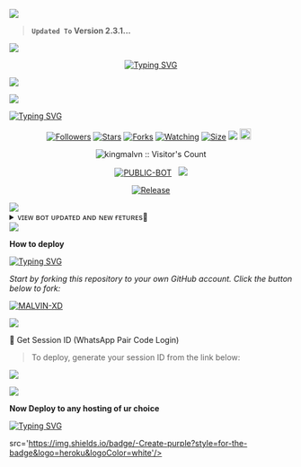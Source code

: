 <a><img src='https://i.imgur.com/LyHic3i.gif'/>

> **`Updated To` Version 2.3.1...**

<a><img src='https://i.imgur.com/LyHic3i.gif'/>

<p align="center"> 
  <p align="center">
  <a href="https://git.io/typing-svg"><img src="https://readme-typing-svg.demolab.com?font=Bungee+Shade&size=25&pause=1000&background=FF000000&width=435&lines=THIS+IS+ZEROX+MD+𝗩2 ❤️+;ZEROX-+MD-+𝗩2 🎉;CREATED+𝗕Y+NADIL+HANSAJA ✔️" alt="Typing SVG" /></a>
  </p>

<a><img src='https://i.imgur.com/LyHic3i.gif'/>

<img align="center" height="auto"
src="https://files.catbox.moe/gld2vo.jpg?"/>

[![Typing SVG](https://readme-typing-svg.herokuapp.com?font=Rockstar-ExtraBold&size=30&pause=1000&color=0000FF&center=true&vCenter=true&width=815&height=60&lines=▇+▇+▇+▇+▇+▇+▇)](https://git.io/typing-svg)
<br>
<p align="center"
  <a href="https://github.com/mwknadil/-EROX-MD">
    
  
</p> 

 <p align="center">
<a href="https://github.com/mwknadil/followers"><img title="Followers" src="https://img.shields.io/github/followers/NadilHansaja?color=purple&style=flat-square"></a>
<a href="https://github.com/mwknadil/-EROX-MD/stargazers/"><img title="Stars" src="https://img.shields.io/github/stars/mwknadil/ZEROX-MD?color=blue&style=flat-square"></a>
<a href="https://github.com/mwknadil/-EROX-MD/network/members"><img title="Forks" src="https://img.shields.io/github/forks/mwknadil/ZEROX-MD?color=blue&style=flat-square"></a>
<a href="https://github.com/mwknadil/-EROX-MD/watchers"><img title="Watching" src="https://img.shields.io/github/watchers/kingmalvn/ZEROX-MD?label=Watchers&color=blue&style=flat-square"></a>
<a href="https://github.com/mwknadil/-EROX-MD/"><img title="Size" src="https://img.shields.io/github/repo-size/kingmalvn/mwknadil/ZEROX-MD?style=flat-square&color=green"></a>
<a href="https://hits.seeyoufarm.com"><img src="https://hits.seeyoufarm.com/api/count/incr/badge.svg?url=https%3A%2F%2Fgithub.com%2FZerox%2FMALVIN-XD&count_bg=%2379C83D&title_bg=%23555555&icon=probot.svg&icon_color=%2300FF6D&title=hits&edge_flat=false"/></a>
<a href="https://github.com/mwknadil/-EROX-MD/graphs/commit-activity"><img height="20" src="https://img.shields.io/badge/Maintained%3F-yes-green.svg"></a>&nbsp;&nbsp;</a>
<p align="center"><img src="https://profile-counter.glitch.me/{ZEROX-MD}/count.svg" alt="kingmalvn :: Visitor's Count" old_src="https://profile-counter.glitch.me/{Nadil}/count.svg" /></p>
<p align="center">
<a href="https://github.com/mwknadil/-EROX-MD"><img title="PUBLIC-BOT" src="https://img.shields.io/static/v1?label=Language&message=English&style=flat-square&color=darkpink"></a> &nbsp;
  <img src="https://komarev.com/ghpvc/?username=ZEROX-MDD&label=VIEWS&style=flat-square&color=blue" />
</a>
<p align="center">
  <a href="https://github.com/mwknadil/-EROX-MD"><img title="Release" src="https://img.shields.io/badge/Release-beta%20v2.3.1-darkcyan.svg?style=for-the-badge&logo=appveyor" /></a>

<p align='center'>
    </p>
<a><img src='https://i.imgur.com/LyHic3i.gif'/>

</details>

<details>
<summary>ᴠɪᴇᴡ ʙᴏᴛ ᴜᴘᴅᴀᴛᴇᴅ ᴀɴᴅ ɴᴇᴡ ғᴇᴛᴜʀᴇs🍂</summary>
  
--------------------------
- **ᴀɴᴛɪ-ᴅᴇʟᴇᴛᴇ🚀**
- **ᴀɴᴛɪ-ᴠɪᴇᴡᴏɴᴄᴇ 🚀**
- **ᴀᴜᴛᴏ-ᴠᴏɪᴄᴇ 🚀**
- **ᴀᴜᴛᴏ-sᴛɪᴄᴋᴇʀ 🚀**
- **ᴀʟᴡᴀʏs ᴏɴʟɪɴᴇ /ᴏғғʟɪɴᴇ 🚀**
- **sᴛᴀᴛᴜs ʀᴇᴘʟʏ 🚀**
- **ᴀɴᴅ ᴍᴀɴʏ ᴍᴏʀᴇ ᴇɴᴊᴏʏ**
- © **ᴘᴏᴡᴇʀᴇᴅ ʙʏ ɴᴀᴅɪʟ ʜᴀɴꜱᴀᴊᴀ**
- **bot updated**
  

---------
</details>
<a><img src='https://i.imgur.com/LyHic3i.gif'/>


**How to deploy**

 [![Typing SVG](https://readme-typing-svg.herokuapp.com?font=monospace-ExtraBold&color=blue&lines=🙏+𝗙𝗢𝗥𝗞+𝗔𝗡𝗗+𝗦𝗧𝗔𝗥+⭐+𝗥𝗘𝗣𝗢+⤵️)](https://git.io/typing-svg)

*_Start by forking this repository to your own GitHub account. Click the button below to fork:_*

  <a href="https://github.com/mwknadil/-EROX-MD/fork"><img title="MALVIN-XD" src="https://img.shields.io/badge/FORK-ZEROX-MDh?color=darkblue&style=for-the-badge&logo=stackshare"></a>

<a><img src='https://i.imgur.com/LyHic3i.gif'/>

   
🔑 Get Session ID (WhatsApp Pair Code Login)

> To deploy, generate your session ID from the link below:
<p align="left">
  <a href="https://malvin-pair-code-xzcb.onrender.com/?">
    <img src="https://img.shields.io/badge/%F0%9F%9A%80%20GET%20PAIR%20CODE%20WEB-ffcc00?style=for-the-badge"/>
  </a>
</p>

<a><img src='https://i.imgur.com/LyHic3i.gif'/>

**Now Deploy to any hosting of ur choice**

[![Typing SVG](https://readme-typing-svg.herokuapp.com?font=Rockstar-ExtraBold&color=blue&lines=𝗗𝗘𝗣𝗟𝗢𝗬+⤵️+𝗢𝗡+🛰️)](https://git.io/typing-svg)

 src='https://img.shields.io/badge/-Create-purple?style=for-the-badge&logo=heroku&logoColor=white'/></a>
